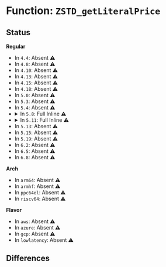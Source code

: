 # Function: <code>ZSTD_getLiteralPrice</code>

## Status
<b>Regular</b>
<ul>
<li>
In <code>4.4</code>: Absent ⚠️
</li>
<li>
In <code>4.8</code>: Absent ⚠️
</li>
<li>
In <code>4.10</code>: Absent ⚠️
</li>
<li>
In <code>4.13</code>: Absent ⚠️
</li>
<li>
In <code>4.15</code>: Absent ⚠️
</li>
<li>
In <code>4.18</code>: Absent ⚠️
</li>
<li>
In <code>5.0</code>: Absent ⚠️
</li>
<li>
In <code>5.3</code>: Absent ⚠️
</li>
<li>
In <code>5.4</code>: Absent ⚠️
</li>
<li>
<details>
<summary>In <code>5.8</code>: Full Inline ⚠️</summary>

**Collision:** Unique Static

**Inline:** Full

**Transformation:** False

**Instances:**

```
In lib/zstd/compress.c (ffffffff815bce00)
Location: lib/zstd/zstd_opt.h:101
Inline: True
Inline callers:
  - lib/zstd/compress.c:ZSTD_compressBlock_btopt2_extDict
  - lib/zstd/compress.c:ZSTD_compressBlock_btopt2_extDict
  - lib/zstd/compress.c:ZSTD_compressBlock_btopt2_extDict
  - lib/zstd/compress.c:ZSTD_compressBlock_btopt2_extDict
  - lib/zstd/compress.c:ZSTD_compressBlock_btopt2_extDict
  - lib/zstd/compress.c:ZSTD_compressBlock_btopt2_extDict
  - lib/zstd/compress.c:ZSTD_compressBlock_btopt2_extDict
  - lib/zstd/compress.c:ZSTD_compressBlock_btopt2_extDict
  - lib/zstd/compress.c:ZSTD_compressBlock_btopt2_extDict
  - lib/zstd/compress.c:ZSTD_compressBlock_btopt2_extDict
  - lib/zstd/compress.c:ZSTD_compressBlock_btopt2_extDict
  - lib/zstd/compress.c:ZSTD_compressBlock_btopt2_extDict
  - lib/zstd/compress.c:ZSTD_compressBlock_btopt2_extDict
  - lib/zstd/compress.c:ZSTD_compressBlock_btopt2_extDict
  - lib/zstd/compress.c:ZSTD_compressBlock_btopt2_extDict
  - lib/zstd/compress.c:ZSTD_compressBlock_btopt2_extDict
  - lib/zstd/compress.c:ZSTD_compressBlock_btopt2_extDict
  - lib/zstd/compress.c:ZSTD_compressBlock_btopt_extDict
  - lib/zstd/compress.c:ZSTD_compressBlock_btopt_extDict
  - lib/zstd/compress.c:ZSTD_compressBlock_btopt_extDict
  - lib/zstd/compress.c:ZSTD_compressBlock_btopt_extDict
  - lib/zstd/compress.c:ZSTD_compressBlock_btopt_extDict
  - lib/zstd/compress.c:ZSTD_compressBlock_btopt_extDict
  - lib/zstd/compress.c:ZSTD_compressBlock_btopt_extDict
  - lib/zstd/compress.c:ZSTD_compressBlock_btopt_extDict
  - lib/zstd/compress.c:ZSTD_compressBlock_btopt_extDict
  - lib/zstd/compress.c:ZSTD_compressBlock_btopt_extDict
  - lib/zstd/compress.c:ZSTD_compressBlock_btopt_extDict
  - lib/zstd/compress.c:ZSTD_compressBlock_btopt_extDict
  - lib/zstd/compress.c:ZSTD_compressBlock_btopt_extDict
  - lib/zstd/compress.c:ZSTD_compressBlock_btopt_extDict
  - lib/zstd/compress.c:ZSTD_compressBlock_btopt_extDict
  - lib/zstd/compress.c:ZSTD_compressBlock_btopt_extDict
  - lib/zstd/compress.c:ZSTD_compressBlock_btopt_extDict
  - lib/zstd/compress.c:ZSTD_compressBlock_btopt2
  - lib/zstd/compress.c:ZSTD_compressBlock_btopt2
  - lib/zstd/compress.c:ZSTD_compressBlock_btopt2
  - lib/zstd/compress.c:ZSTD_compressBlock_btopt2
  - lib/zstd/compress.c:ZSTD_compressBlock_btopt2
  - lib/zstd/compress.c:ZSTD_compressBlock_btopt2
  - lib/zstd/compress.c:ZSTD_compressBlock_btopt2
  - lib/zstd/compress.c:ZSTD_compressBlock_btopt2
  - lib/zstd/compress.c:ZSTD_compressBlock_btopt2
  - lib/zstd/compress.c:ZSTD_compressBlock_btopt2
  - lib/zstd/compress.c:ZSTD_compressBlock_btopt2
  - lib/zstd/compress.c:ZSTD_compressBlock_btopt2
  - lib/zstd/compress.c:ZSTD_compressBlock_btopt2
  - lib/zstd/compress.c:ZSTD_compressBlock_btopt2
  - lib/zstd/compress.c:ZSTD_compressBlock_btopt2
  - lib/zstd/compress.c:ZSTD_compressBlock_btopt2
  - lib/zstd/compress.c:ZSTD_compressBlock_btopt2
  - lib/zstd/compress.c:ZSTD_compressBlock_btopt
  - lib/zstd/compress.c:ZSTD_compressBlock_btopt
  - lib/zstd/compress.c:ZSTD_compressBlock_btopt
  - lib/zstd/compress.c:ZSTD_compressBlock_btopt
  - lib/zstd/compress.c:ZSTD_compressBlock_btopt
  - lib/zstd/compress.c:ZSTD_compressBlock_btopt
  - lib/zstd/compress.c:ZSTD_compressBlock_btopt
  - lib/zstd/compress.c:ZSTD_compressBlock_btopt
  - lib/zstd/compress.c:ZSTD_compressBlock_btopt
  - lib/zstd/compress.c:ZSTD_compressBlock_btopt
  - lib/zstd/compress.c:ZSTD_compressBlock_btopt
  - lib/zstd/compress.c:ZSTD_compressBlock_btopt
  - lib/zstd/compress.c:ZSTD_compressBlock_btopt
  - lib/zstd/compress.c:ZSTD_compressBlock_btopt
  - lib/zstd/compress.c:ZSTD_compressBlock_btopt
  - lib/zstd/compress.c:ZSTD_compressBlock_btopt
  - lib/zstd/compress.c:ZSTD_compressBlock_btopt
```
</details>
</li>
<li>
<details>
<summary>In <code>5.11</code>: Full Inline ⚠️</summary>

**Collision:** Unique Static

**Inline:** Full

**Transformation:** False

**Instances:**

```
In lib/zstd/compress.c (ffffffff815e3bf4)
Location: lib/zstd/zstd_opt.h:101
Inline: True
Inline callers:
  - lib/zstd/compress.c:ZSTD_compressBlock_btopt2_extDict
  - lib/zstd/compress.c:ZSTD_compressBlock_btopt2_extDict
  - lib/zstd/compress.c:ZSTD_compressBlock_btopt2_extDict
  - lib/zstd/compress.c:ZSTD_compressBlock_btopt2_extDict
  - lib/zstd/compress.c:ZSTD_compressBlock_btopt2_extDict
  - lib/zstd/compress.c:ZSTD_compressBlock_btopt2_extDict
  - lib/zstd/compress.c:ZSTD_compressBlock_btopt2_extDict
  - lib/zstd/compress.c:ZSTD_compressBlock_btopt2_extDict
  - lib/zstd/compress.c:ZSTD_compressBlock_btopt2_extDict
  - lib/zstd/compress.c:ZSTD_compressBlock_btopt2_extDict
  - lib/zstd/compress.c:ZSTD_compressBlock_btopt2_extDict
  - lib/zstd/compress.c:ZSTD_compressBlock_btopt2_extDict
  - lib/zstd/compress.c:ZSTD_compressBlock_btopt2_extDict
  - lib/zstd/compress.c:ZSTD_compressBlock_btopt2_extDict
  - lib/zstd/compress.c:ZSTD_compressBlock_btopt2_extDict
  - lib/zstd/compress.c:ZSTD_compressBlock_btopt2_extDict
  - lib/zstd/compress.c:ZSTD_compressBlock_btopt2_extDict
  - lib/zstd/compress.c:ZSTD_compressBlock_btopt_extDict
  - lib/zstd/compress.c:ZSTD_compressBlock_btopt_extDict
  - lib/zstd/compress.c:ZSTD_compressBlock_btopt_extDict
  - lib/zstd/compress.c:ZSTD_compressBlock_btopt_extDict
  - lib/zstd/compress.c:ZSTD_compressBlock_btopt_extDict
  - lib/zstd/compress.c:ZSTD_compressBlock_btopt_extDict
  - lib/zstd/compress.c:ZSTD_compressBlock_btopt_extDict
  - lib/zstd/compress.c:ZSTD_compressBlock_btopt_extDict
  - lib/zstd/compress.c:ZSTD_compressBlock_btopt_extDict
  - lib/zstd/compress.c:ZSTD_compressBlock_btopt_extDict
  - lib/zstd/compress.c:ZSTD_compressBlock_btopt_extDict
  - lib/zstd/compress.c:ZSTD_compressBlock_btopt_extDict
  - lib/zstd/compress.c:ZSTD_compressBlock_btopt_extDict
  - lib/zstd/compress.c:ZSTD_compressBlock_btopt_extDict
  - lib/zstd/compress.c:ZSTD_compressBlock_btopt_extDict
  - lib/zstd/compress.c:ZSTD_compressBlock_btopt_extDict
  - lib/zstd/compress.c:ZSTD_compressBlock_btopt_extDict
  - lib/zstd/compress.c:ZSTD_compressBlock_btopt2
  - lib/zstd/compress.c:ZSTD_compressBlock_btopt2
  - lib/zstd/compress.c:ZSTD_compressBlock_btopt2
  - lib/zstd/compress.c:ZSTD_compressBlock_btopt2
  - lib/zstd/compress.c:ZSTD_compressBlock_btopt2
  - lib/zstd/compress.c:ZSTD_compressBlock_btopt2
  - lib/zstd/compress.c:ZSTD_compressBlock_btopt2
  - lib/zstd/compress.c:ZSTD_compressBlock_btopt2
  - lib/zstd/compress.c:ZSTD_compressBlock_btopt2
  - lib/zstd/compress.c:ZSTD_compressBlock_btopt2
  - lib/zstd/compress.c:ZSTD_compressBlock_btopt2
  - lib/zstd/compress.c:ZSTD_compressBlock_btopt2
  - lib/zstd/compress.c:ZSTD_compressBlock_btopt2
  - lib/zstd/compress.c:ZSTD_compressBlock_btopt2
  - lib/zstd/compress.c:ZSTD_compressBlock_btopt2
  - lib/zstd/compress.c:ZSTD_compressBlock_btopt2
  - lib/zstd/compress.c:ZSTD_compressBlock_btopt2
  - lib/zstd/compress.c:ZSTD_compressBlock_btopt
  - lib/zstd/compress.c:ZSTD_compressBlock_btopt
  - lib/zstd/compress.c:ZSTD_compressBlock_btopt
  - lib/zstd/compress.c:ZSTD_compressBlock_btopt
  - lib/zstd/compress.c:ZSTD_compressBlock_btopt
  - lib/zstd/compress.c:ZSTD_compressBlock_btopt
  - lib/zstd/compress.c:ZSTD_compressBlock_btopt
  - lib/zstd/compress.c:ZSTD_compressBlock_btopt
  - lib/zstd/compress.c:ZSTD_compressBlock_btopt
  - lib/zstd/compress.c:ZSTD_compressBlock_btopt
  - lib/zstd/compress.c:ZSTD_compressBlock_btopt
  - lib/zstd/compress.c:ZSTD_compressBlock_btopt
  - lib/zstd/compress.c:ZSTD_compressBlock_btopt
  - lib/zstd/compress.c:ZSTD_compressBlock_btopt
  - lib/zstd/compress.c:ZSTD_compressBlock_btopt
  - lib/zstd/compress.c:ZSTD_compressBlock_btopt
  - lib/zstd/compress.c:ZSTD_compressBlock_btopt
```
</details>
</li>
<li>
In <code>5.13</code>: Absent ⚠️
</li>
<li>
In <code>5.15</code>: Absent ⚠️
</li>
<li>
In <code>5.19</code>: Absent ⚠️
</li>
<li>
In <code>6.2</code>: Absent ⚠️
</li>
<li>
In <code>6.5</code>: Absent ⚠️
</li>
<li>
In <code>6.8</code>: Absent ⚠️
</li>
</ul>
<b>Arch</b>
<ul>
<li>
In <code>arm64</code>: Absent ⚠️
</li>
<li>
In <code>armhf</code>: Absent ⚠️
</li>
<li>
In <code>ppc64el</code>: Absent ⚠️
</li>
<li>
In <code>riscv64</code>: Absent ⚠️
</li>
</ul>
<b>Flavor</b>
<ul>
<li>
In <code>aws</code>: Absent ⚠️
</li>
<li>
In <code>azure</code>: Absent ⚠️
</li>
<li>
In <code>gcp</code>: Absent ⚠️
</li>
<li>
In <code>lowlatency</code>: Absent ⚠️
</li>
</ul>

## Differences
